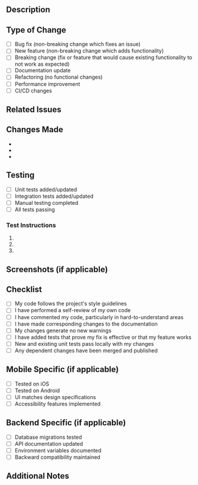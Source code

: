 ## Description
<!-- Provide a brief description of the changes in this PR -->

## Type of Change
<!-- Mark the relevant option with an 'x' -->
- [ ] Bug fix (non-breaking change which fixes an issue)
- [ ] New feature (non-breaking change which adds functionality)
- [ ] Breaking change (fix or feature that would cause existing functionality to not work as expected)
- [ ] Documentation update
- [ ] Refactoring (no functional changes)
- [ ] Performance improvement
- [ ] CI/CD changes

## Related Issues
<!-- Link to related issues: Fixes #123, Closes #456 -->

## Changes Made
<!-- List the specific changes made in this PR -->
- 
- 
- 

## Testing
<!-- Describe the tests you ran and how to reproduce them -->
- [ ] Unit tests added/updated
- [ ] Integration tests added/updated
- [ ] Manual testing completed
- [ ] All tests passing

### Test Instructions
<!-- Provide step-by-step instructions on how to test these changes -->
1. 
2. 
3. 

## Screenshots (if applicable)
<!-- Add screenshots to help explain your changes -->

## Checklist
<!-- Mark completed items with an 'x' -->
- [ ] My code follows the project's style guidelines
- [ ] I have performed a self-review of my own code
- [ ] I have commented my code, particularly in hard-to-understand areas
- [ ] I have made corresponding changes to the documentation
- [ ] My changes generate no new warnings
- [ ] I have added tests that prove my fix is effective or that my feature works
- [ ] New and existing unit tests pass locally with my changes
- [ ] Any dependent changes have been merged and published

## Mobile Specific (if applicable)
- [ ] Tested on iOS
- [ ] Tested on Android
- [ ] UI matches design specifications
- [ ] Accessibility features implemented

## Backend Specific (if applicable)
- [ ] Database migrations tested
- [ ] API documentation updated
- [ ] Environment variables documented
- [ ] Backward compatibility maintained

## Additional Notes
<!-- Add any additional notes for reviewers -->
